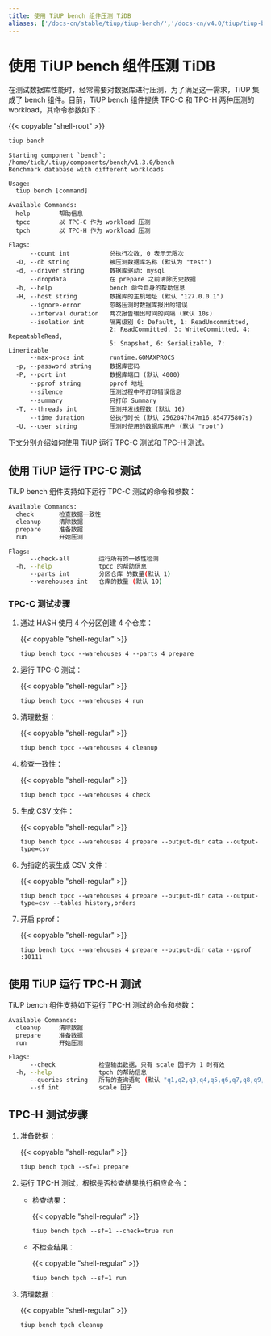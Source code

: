 ```yaml
---
title: 使用 TiUP bench 组件压测 TiDB
aliases: ['/docs-cn/stable/tiup/tiup-bench/','/docs-cn/v4.0/tiup/tiup-bench/','/docs-cn/stable/reference/tools/tiup/bench/']
---
```


# 使用 TiUP bench 组件压测 TiDB

在测试数据库性能时，经常需要对数据库进行压测，为了满足这一需求，TiUP 集成了 bench 组件。目前，TiUP bench 组件提供 TPC-C 和 TPC-H 两种压测的 workload，其命令参数如下：

{{< copyable "shell-root" >}}

```bash
tiup bench
```

```
Starting component `bench`: /home/tidb/.tiup/components/bench/v1.3.0/bench 
Benchmark database with different workloads

Usage:
  tiup bench [command]

Available Commands:
  help        帮助信息
  tpcc        以 TPC-C 作为 workload 压测
  tpch        以 TPC-H 作为 workload 压测

Flags:
      --count int           总执行次数, 0 表示无限次
  -D, --db string           被压测数据库名称 (默认为 "test")
  -d, --driver string       数据库驱动: mysql
      --dropdata            在 prepare 之前清除历史数据
  -h, --help                bench 命令自身的帮助信息
  -H, --host string         数据库的主机地址 (默认 "127.0.0.1")
      --ignore-error        忽略压测时数据库报出的错误
      --interval duration   两次报告输出时间的间隔 (默认 10s)
      --isolation int       隔离级别 0: Default, 1: ReadUncommitted,
                            2: ReadCommitted, 3: WriteCommitted, 4: RepeatableRead,
                            5: Snapshot, 6: Serializable, 7: Linerizable
      --max-procs int       runtime.GOMAXPROCS
  -p, --password string     数据库密码
  -P, --port int            数据库端口 (默认 4000)
      --pprof string        pprof 地址
      --silence             压测过程中不打印错误信息
      --summary             只打印 Summary
  -T, --threads int         压测并发线程数 (默认 16)
      --time duration       总执行时长 (默认 2562047h47m16.854775807s)
  -U, --user string         压测时使用的数据库用户 (默认 "root")
```

下文分别介绍如何使用 TiUP 运行 TPC-C 测试和 TPC-H 测试。

## 使用 TiUP 运行 TPC-C 测试

TiUP bench 组件支持如下运行 TPC-C 测试的命令和参数：

```bash
Available Commands:
  check       检查数据一致性
  cleanup     清除数据
  prepare     准备数据
  run         开始压测

Flags:
      --check-all        运行所有的一致性检测
  -h, --help             tpcc 的帮助信息
      --parts int        分区仓库 的数量(默认 1)
      --warehouses int   仓库的数量 (默认 10)
```

### TPC-C 测试步骤

1. 通过 HASH 使用 4 个分区创建 4 个仓库：

    {{< copyable "shell-regular" >}}

    ```shell
    tiup bench tpcc --warehouses 4 --parts 4 prepare
    ```

2. 运行 TPC-C 测试：

    {{< copyable "shell-regular" >}}

    ```shell
    tiup bench tpcc --warehouses 4 run
    ```

3. 清理数据：

    {{< copyable "shell-regular" >}}

    ```shell
    tiup bench tpcc --warehouses 4 cleanup
    ```

4. 检查一致性：

    {{< copyable "shell-regular" >}}

    ```shell
    tiup bench tpcc --warehouses 4 check
    ```

5. 生成 CSV 文件：

    {{< copyable "shell-regular" >}}

    ```shell
    tiup bench tpcc --warehouses 4 prepare --output-dir data --output-type=csv
    ```

6. 为指定的表生成 CSV 文件：

    {{< copyable "shell-regular" >}}

    ```shell
    tiup bench tpcc --warehouses 4 prepare --output-dir data --output-type=csv --tables history,orders
    ```

7. 开启 pprof：

    {{< copyable "shell-regular" >}}

    ```shell
    tiup bench tpcc --warehouses 4 prepare --output-dir data --pprof :10111
    ```

## 使用 TiUP 运行 TPC-H 测试

TiUP bench 组件支持如下运行 TPC-H 测试的命令和参数：

```bash
Available Commands:
  cleanup     清除数据
  prepare     准备数据
  run         开始压测

Flags:
      --check            检查输出数据，只有 scale 因子为 1 时有效
  -h, --help             tpch 的帮助信息
      --queries string   所有的查询语句 (默认 "q1,q2,q3,q4,q5,q6,q7,q8,q9,q10,q11,q12,q13,q14,q15,q16,q17,q18,q19,q20,q21,q22")
      --sf int           scale 因子
```

## TPC-H 测试步骤

1. 准备数据：

    {{< copyable "shell-regular" >}}

    ```shell
    tiup bench tpch --sf=1 prepare
    ```

2. 运行 TPC-H 测试，根据是否检查结果执行相应命令：

    - 检查结果：

        {{< copyable "shell-regular" >}}

        ```shell
        tiup bench tpch --sf=1 --check=true run
        ```

    - 不检查结果：

        {{< copyable "shell-regular" >}}

        ```shell
        tiup bench tpch --sf=1 run
        ```

3. 清理数据：

    {{< copyable "shell-regular" >}}

    ```shell
    tiup bench tpch cleanup
    ```

